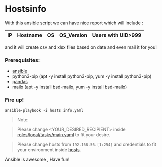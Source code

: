 # Hostsinfo
With this ansible script we can have nice report which will include :

|IP|Hostname|OS|OS_Version|Users with UID>999|
|----|----|----|----|----|

and it will create csv and xlsx files based on date and even mail it for you!

### Prerequisites:
- [ansible](https://docs.ansible.com/ansible/latest/installation_guide/intro_installation.html)
- python3-pip (apt -y install python3-pip, yum -y install python3-pip)
- [pandas](https://pypi.org/project/pandas/)
- mailx (apt -y install bsd-mailx, yum -y install bsd-mailx)

### Fire up!
```
ansible-playbook -i hosts info.yaml
```
> Note:

>  Please change <YOUR_DESIRED_RECIPIENT> inside [roles/local/tasks/main.yaml](https://github.com/farshadzamanirad-projects/hostsinfo/blob/main/roles/local/tasks/main.yaml) to fit your desire.

>  Please change hosts from `192.168.56.[1:254]` and credentials to fit your environment inside [hosts](https://github.com/farshadzamanirad-projects/hostsinfo/blob/main/hosts).

Ansible is awesome , Have fun!
